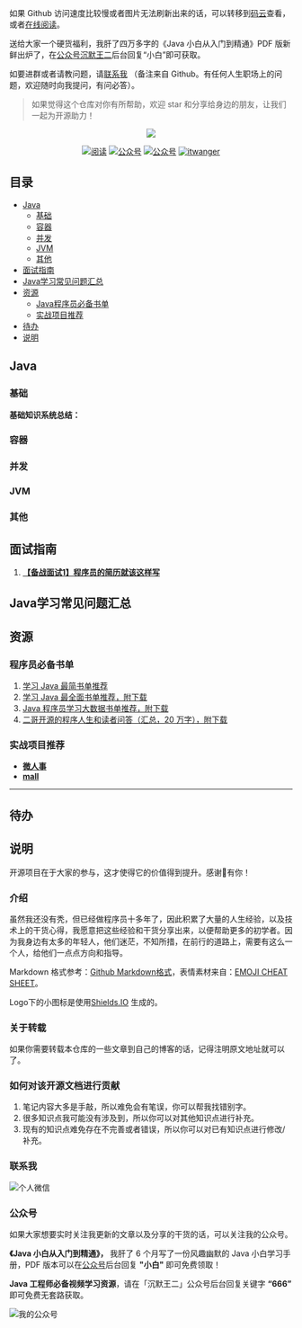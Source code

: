 
如果 Github 访问速度比较慢或者图片无法刷新出来的话，可以转移到[码云](https://gitee.com/SnailClimb/JavaGuide )查看，或者[在线阅读](http://itwanger.com)。

送给大家一个硬货福利，我肝了四万多字的《Java 小白从入门到精通》PDF 版新鲜出炉了，在[公众号沉默王二](#公众号)后台回复“小白”即可获取。

如要进群或者请教问题，请[联系我](#联系我) （备注来自 Github。有任何人生职场上的问题，欢迎随时向我提问，有问必答）。

> 如果觉得这个仓库对你有所帮助，欢迎 star 和分享给身边的朋友，让我们一起为开源助力！


<p align="center">
<a href="https://github.com/itwanger/itwanger.github.io" target="_blank">
	<img src="http://itwanger.com/assets/images/favicon.jpg" width=""/>
</a>
</p>

<p align="center">
  <a href="https://gitee.com/itwanger/itwanger.github.io"><img src="https://img.shields.io/badge/%E9%98%85%E8%AF%BB-%20read-brightgreen.svg" alt="阅读"></a>
  <a href="#公众号"><img src="https://img.shields.io/badge/%E5%85%AC%E4%BC%97%E5%8F%B7-%E6%B2%89%E9%BB%98%E7%8E%8B%E4%BA%8C-red.svg" alt="公众号"></a>
  <a href="#公众号"><img src="https://img.shields.io/badge/PDF-%E5%B0%8F%E7%99%BD%E6%89%8B%E5%86%8C-yellow.svg" alt="公众号"></a>
  <a href="http://itwanger.com"><img src="https://img.shields.io/badge/%E5%8D%9A%E5%AE%A2-%E6%B2%89%E9%BB%98%E7%8E%8B%E4%BA%8C-orange" alt="itwanger"></a>
</p>


## 目录

- [Java](#java)
    - [基础](#基础)
    - [容器](#容器)
    - [并发](#并发)
    - [JVM](#jvm)
    - [其他](#其他)
- [面试指南](#面试指南)
- [Java学习常见问题汇总](#java学习常见问题汇总)
- [资源](#资源)
    - [Java程序员必备书单](#java程序员必备书单)
    - [实战项目推荐](#实战项目推荐)
- [待办](#待办)
- [说明](#说明)

## Java

### 基础

**基础知识系统总结：**


### 容器


### 并发


### JVM


### 其他



## 面试指南

1. **[【备战面试1】程序员的简历就该这样写](https://mp.weixin.qq.com/s/QFraobvuGnVJRCi4tA-CNQ)**

## Java学习常见问题汇总


## 资源

### 程序员必备书单

1. [学习 Java 最简书单推荐](_posts/2020-06-28-java-book.md)
2. [学习 Java 最全面书单推荐，附下载](_posts/2020-09-07-java-shuji.md)
3. [Java 程序员学习大数据书单推荐，附下载](_posts/2020-06-28-java-book.md)
4. [二哥开源的程序人生和读者问答（汇总，20 万字），附下载](_posts/2020-09-07-pdf.md)

### 实战项目推荐

- **[微人事](https://github.com/lenve/vhr)**
- **[mall](https://github.com/macrozheng/mall)**

***

## 待办


## 说明

开源项目在于大家的参与，这才使得它的价值得到提升。感谢🙏有你！

### 介绍

虽然我还没有秃，但已经做程序员十多年了，因此积累了大量的人生经验，以及技术上的干货心得，我愿意把这些经验和干货分享出来，以便帮助更多的初学者。因为我身边有太多的年轻人，他们迷茫，不知所措，在前行的道路上，需要有这么一个人，给他们一点点方向和指导。

Markdown 格式参考：[Github Markdown格式](https://guides.github.com/features/mastering-markdown/)，表情素材来自：[EMOJI CHEAT SHEET](https://www.webpagefx.com/tools/emoji-cheat-sheet/)。

Logo下的小图标是使用[Shields.IO](https://shields.io/) 生成的。

### 关于转载

如果你需要转载本仓库的一些文章到自己的博客的话，记得注明原文地址就可以了。

### 如何对该开源文档进行贡献

1. 笔记内容大多是手敲，所以难免会有笔误，你可以帮我找错别字。
2. 很多知识点我可能没有涉及到，所以你可以对其他知识点进行补充。
3. 现有的知识点难免存在不完善或者错误，所以你可以对已有知识点进行修改/补充。

### 联系我

![个人微信](http://itwanger.com/assets/images/wangsan.png)


### 公众号

如果大家想要实时关注我更新的文章以及分享的干货的话，可以关注我的公众号。

**《Java 小白从入门到精通》，** 我肝了 6 个月写了一份风趣幽默的 Java 小白学习手册，PDF 版本可以在[公众号](#公众号)后台回复 **"小白"** 即可免费领取！

**Java 工程师必备视频学习资源**，请在「沉默王二」公众号后台回复关键字 **“666”** 即可免费无套路获取。 

![我的公众号](http://itwanger.com/assets/images/itwanger.jpg)


